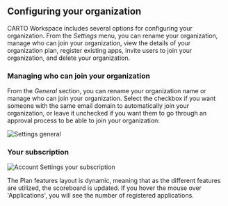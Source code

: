 ## Configuring your organization

CARTO Workspace includes several options for configuring your organization. From the *Settings* menu, you can rename your organization, manage who can join your organization, view the details of your organization plan, register existing apps, invite users to join your organization, and delete your organization.
### Managing who can join your organization

From the *General* section, you can rename your organization name or manage who can join your organization. Select the checkbox if you want someone with the same email domain to automatically join your organization, or leave it unchecked if you want them to go through an approval process to be able to join your organization:

![Settings general](/img/cloud-native-workspace/settings/settings_configuring_organization.png)
<!-- ### Approving requests

From the *User* section, you can easily identify the users who have requested to join your organization by the means of a hand icon and a popup stating 'Join request'. You can access the quick actions menu for managing user requests by clicking on the drop-down menu, or by clicking the three point icon in the right hand corner. There are two options available: Accept Request or Decline it.

![Settings user request actions](/img/cloud-native-workspace/settings/settings_user_request_actions.png)

### Declining requests

From the *User* section, you can easily identify the users who have requested to join your organization by a hand icon and a popup stating 'Join request'. You can access the quick actions menu for managing user requests by clicking on the drop-down menu, or by clicking the three point icon in the right hand corner. There are two options available: Accept Request or Decline it.

![Settings user request actions](/img/cloud-native-workspace/settings/settings_user_request_actions.png) -->
### Your subscription

![Account Settings your subscription](/img/cloud-native-workspace/settings/settings_subscription.png)

The Plan features layout is dynamic, meaning that as the different features are utilized, the scoreboard is updated. If you hover the mouse over 'Applications', you will see the number of registered applications.

